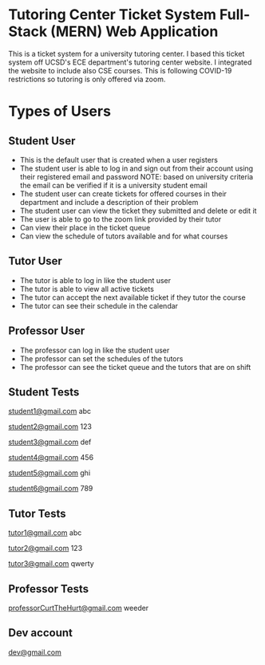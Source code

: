 # Tutoring Center Ticket System Full-Stack (MERN) Web Application

This is a ticket system for a university tutoring center. I based this ticket system off UCSD's ECE department's tutoring center website. I integrated the website to include also CSE courses. This is following COVID-19 restrictions so tutoring is only offered via zoom.

# Types of Users

## Student User
* This is the default user that is created when a user registers
* The student user is able to log in and sign out from their account using their registered email
and password  NOTE: based on university criteria the email can be verified if it is a university student email 
* The student user can create tickets for offered courses in their department and include a description of their problem
* The student user can view the ticket they submitted and delete or edit it
* The user is able to go to the zoom link provided by their tutor
* Can view their place in the ticket queue
* Can view the schedule of tutors available and for what courses

## Tutor User
* The tutor is able to log in like the student user
* The tutor is able to view all active tickets 
* The tutor can accept the next available ticket if they tutor the course
* The tutor can see their schedule in the calendar 

## Professor User
* The professor can log in like the student user
* The professor can set the schedules of the tutors
* The professor can see the ticket queue and the tutors that are on shift


## Student Tests
student1@gmail.com
abc

student2@gmail.com
123

student3@gmail.com
def

student4@gmail.com
456

student5@gmail.com
ghi

student6@gmail.com
789

## Tutor Tests

tutor1@gmail.com
abc

tutor2@gmail.com
123

tutor3@gmail.com
qwerty

## Professor Tests
professorCurtTheHurt@gmail.com
weeder

## Dev account

dev@gmail.com 


